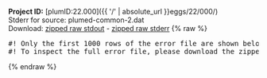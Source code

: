 **Project ID:** [plumID:22.000]({{ '/' | absolute_url }}eggs/22/000/)  
Stderr for source:  plumed-common-2.dat   
Download: [zipped raw stdout](plumed-common-2.dat.plumed_master.stdout.txt.zip) - [zipped raw stderr](plumed-common-2.dat.plumed_master.stderr.txt.zip) 
{% raw %}
<pre>
#! Only the first 1000 rows of the error file are shown below
#! To inspect the full error file, please download the zipped raw stderr file above
</pre>
{% endraw %}
